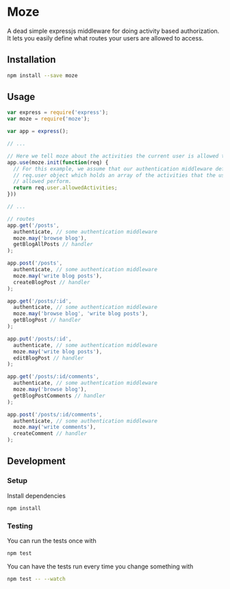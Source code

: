 Moze
====

A dead simple expressjs middleware for doing activity based authorization.
It lets you easily define what routes your users are allowed to access.

Installation
------------

```sh
npm install --save moze
```

Usage
-----

```js
var express = require('express');
var moze = require('moze');

var app = express();

// ...

// Here we tell moze about the activities the current user is allowed to perform
app.use(moze.init(function(req) {
  // For this example, we assume that our authentication middleware defines the
  // req.user object which holds an array of the activities that the user is
  // allowed perform.
  return req.user.allowedActivities;
}))

// ...

// routes
app.get('/posts',
  authenticate, // some authentication middleware
  moze.may('browse blog'),
  getBlogAllPosts // handler
);

app.post('/posts',
  authenticate, // some authentication middleware
  moze.may('write blog posts'),
  createBlogPost // handler
);

app.get('/posts/:id',
  authenticate, // some authentication middleware
  moze.may('browse blog', 'write blog posts'),
  getBlogPost // handler
);

app.put('/posts/:id',
  authenticate, // some authentication middleware
  moze.may('write blog posts'),
  editBlogPost // handler
);

app.get('/posts/:id/comments',
  authenticate, // some authentication middleware
  moze.may('browse blog'),
  getBlogPostComments // handler
);

app.post('/posts/:id/comments',
  authenticate, // some authentication middleware
  moze.may('write comments'),
  createComment // handler
);
```

Development
-----------

### Setup

Install dependencies

```sh
npm install
```

### Testing

You can run the tests once with

```sh
npm test
```

You can have the tests run every time you change something with

```sh
npm test -- --watch
```
